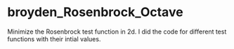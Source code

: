 # broyden_Rosenbrock_Octave
Minimize the Rosenbrock test function in 2d. I did the code for different test functions with their intial values.
